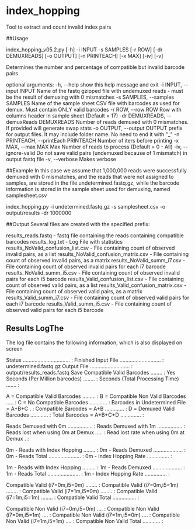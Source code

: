 # index_hopping
Tool to extract and count invalid index pairs

##Usage

index_hopping_v05.2.py [-h] -i INPUT -s SAMPLES [-r ROW]
                              [-dr DEMUXREADS] [-o OUTPUT] [-n PRINTEACH]
                              [-x MAX] [-iv] [-v]

Determines the number and percentage of compatible but invalid barcode pairs

optional arguments:
  -h, --help            show this help message and exit
  -i INPUT, --input INPUT
                        Name of the fastq gzipped file with undemuxed reads -
                        must be the result of demuxing with 0 mismatches
  -s SAMPLES, --samples SAMPLES
                        Name of the sample sheet CSV file with barcodes as
                        used for demux. Must contain ONLY valid barcodes
  -r ROW, --row ROW     Row with columns header in sample sheet (Default = 17)
  -dr DEMUXREADS, --demuxReads DEMUXREADS
                        Number of reads demuxed with 0 mismatches. If provided
                        will generate swap stats
  -o OUTPUT, --output OUTPUT
                        prefix for output files. It may include folder name.
                        No need to end it with "_"
  -n PRINTEACH, --printEach PRINTEACH
                        Number of iters before printing
  -x MAX, --max MAX     Max Number of reads to process (Default = 0 - All)
  -iv, --ignore-valid   Do not save valid pairs (undemuxed because of 1
                        mismatch) in output fastq file
  -v, --verbose         Makes verbose

##Example
In this case we assume that 1,000,000 reads were successfully demuxed with 0 mismatches, and the
reads that were not assigned to samples, are stored in the file undetermined.fastq.gz, while the
barcode information is stored in the sample sheet used for demuxing, named samplesheet.csv

index_hopping.py -i undetermined.fastq.gz -s samplesheet.csv -o output/results -dr 1000000

##Output
Several files are created with the specified prefix:

results_reads.fastq                  - fastq file containing the reads containing compatible barcodes
results_log.txt                      - Log File with statistics
results_NoValid_confusion_list.csv   - File containing count of observed invalid pairs, as a list
results_NoValid_confusion_matrix.csv - File containing count of observed invalid pairs, as a matrix 
results_NoValid_summ_i7.csv          - File containing count of observed invalid pairs for each i7 barcode
results_NoValid_summ_i5.csv          - File containing count of observed invalid pairs for each i5 barcode
results_Valid_confusion_list.csv     - File containing count of observed valid pairs, as a list
results_Valid_confusion_matrix.csv   - File containing count of observed valid pairs, as a matrix 
results_Valid_summ_i7.csv            - File containing count of observed valid pairs for each i7 barcode
results_Valid_summ_i5.csv            - File containing count of observed valid pairs for each i5 barcode

## Results LogThe
The log file contains the following information, which is also displayed on screen

Status ................................ : Finished
Input File ............................ : undetermined.fastq.gz
Output File ........................... : output/results_reads.fastq
Save Compatible Valid Barcodes ........ : Yes
Seconds (Per Million barcodes) ........ : 
Seconds (Total Processing Time) ....... : 

A = Compatible Valid Barcodes ......... : 
B = Compatible Non Valid Barcodes ..... : 
C = No Compatible Barcodes ............ : 
Barcodes in Undetermined File = A+B+C . : 
Compatible Barcodes = A+B ............. : 
D = Demuxed Valid Barcodes ............ : 
Total Barcodes = A+B+C+D .............. : 

Reads Demuxed with 0m ................. : 
Reads Demuxed with 1m ................. : 
Reads lost when using 0m at Demux ..... : 
Read lost rate when using 0m at Demux . : 

0m - Reads with Index Hopping  ........ : 
0m - Reads Demuxed .................... : 
0m - Reads Total ...................... : 
0m - Index Hopping Rate ............... : 

1m - Reads with Index Hopping ......... : 
1m - Reads Demuxed .................... : 
1m - Reads Total ...................... : 
1m - Index Hopping Rate ............... : 

Compatible Valid (i7=0m,i5=0m) ........ : 
Compatible Valid (i7=0m,i5=1m) ........ : 
Compatible Valid (i7=1m,i5=0m) ........ : 
Compatible Valid (i7=1m,i5=1m) ........ : 
Compatible Valid Total ................ : 

Compatible Non Valid (i7=0m,i5=0m) .... : 
Compatible Non Valid (i7=0m,i5=1m) .... : 
Compatible Non Valid (i7=1m,i5=0m) .... : 
Compatible Non Valid (i7=1m,i5=1m) .... : 
Compatible Non Valid Total ............ : 


